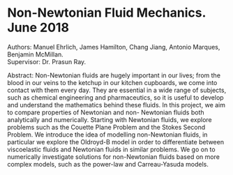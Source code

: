 # Non-Newtonian Fluid Mechanics. June 2018 
Authors: Manuel Ehrlich, James Hamilton, Chang Jiang, Antonio Marques, Benjamin McMillan. \
Supervisor: Dr. Prasun Ray.
 
Abstract:
Non-Newtonian fluids are hugely important in our lives; from the blood in our veins to the ketchup in
our kitchen cupboards, we come into contact with them every day. They are essential in a wide range of
subjects, such as chemical engineering and pharmaceutics, so it is useful to develop and understand the
mathematics behind these fluids. In this project, we aim to compare properties of Newtonian and non-
Newtonian fluids both analytically and numerically. Starting with Newtonian fluids, we explore problems
such as the Couette Plane Problem and the Stokes Second Problem. We introduce the idea of modelling
non-Newtonian fluids, in particular we explore the Oldroyd-B model in order to differentiate between
viscoelastic fluids and Newtonian fluids in similar problems. We go on to numerically investigate solutions
for non-Newtonian fluids based on more complex models, such as the power-law and Carreau-Yasuda
models.


